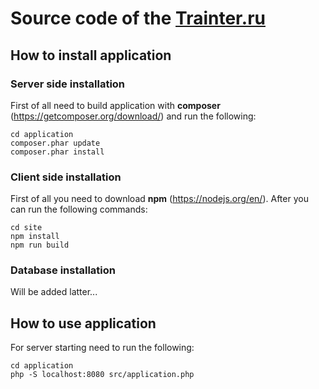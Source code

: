 # Source code of the [Trainter.ru](http://trainter.ru/#/)

## How to install application

### Server side installation

First of all need to build application with **composer** (https://getcomposer.org/download/) 
and run the following:

    cd application
    composer.phar update
    composer.phar install

### Client side installation

First of all you need to download **npm** (https://nodejs.org/en/). After you can run
the following commands:

    cd site
    npm install
    npm run build
    
### Database installation    

Will be added latter...

## How to use application

For server starting need to run the following:

    cd application
    php -S localhost:8080 src/application.php
    
